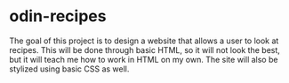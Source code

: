 # odin-recipes
The goal of this project is to design a website that allows
a user to look at recipes. This will be done through basic HTML, 
so it will not look the best, but it will teach me how to work
in HTML on my own. The site will also be stylized using basic
CSS as well.